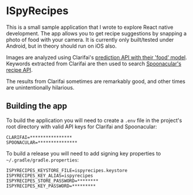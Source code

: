 # ISpyRecipes

This is a small sample application that I wrote to explore React native development.
The app allows you to get recipe suggestions by snapping a 
photo of food with your camera. It is currently only built/tested under Android,
but in theory should run on iOS also.

Images are analyzed using Clarifai's [prediction API with their 'food' model](https://www.clarifai.com/models/food-image-recognition-model-bd367be194cf45149e75f01d59f77ba7).
Keywords extracted from Clarifai are then used to search [Spoonacular's recipe API](https://spoonacular.com/food-api).

The results from Clarifai sometimes are remarkably good, and other times are unintentionally hilarious. 

## Building the app

To build the application you will need to create a `.env` file in the project's
root directory with valid API keys for Clarifai and Spoonacular:

```
CLARIFAI=****************
SPOONACULAR=***************
```

To build a release you will need to add signing key properties to `~/.gradle/gradle.properties`:

```
ISPYRECIPES_KEYSTORE_FILE=ispyrecipes.keystore
ISPYRECIPES_KEY_ALIAS=ispyrecipes
ISPYRECIPES_STORE_PASSWORD=********
ISPYRECIPES_KEY_PASSWORD=*********
```
